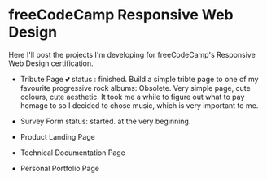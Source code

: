 # freeCodeCamp Responsive Web Design
 Here I'll post the projects I'm developing for freeCodeCamp's Responsive Web Design certification.
 
+ Tribute Page
:two_hearts: status : finished. Build a simple tribte page to one of my favourite progressive rock albums: Obsolete. Very simple page, cute colours, cute aesthetic. It took me a while to figure out what to pay homage to so I decided to chose music, which is very important to me.

+ Survey Form
status: started. at the very beginning.
+ Product Landing Page
+ Technical Documentation Page
+ Personal Portfolio Page 
